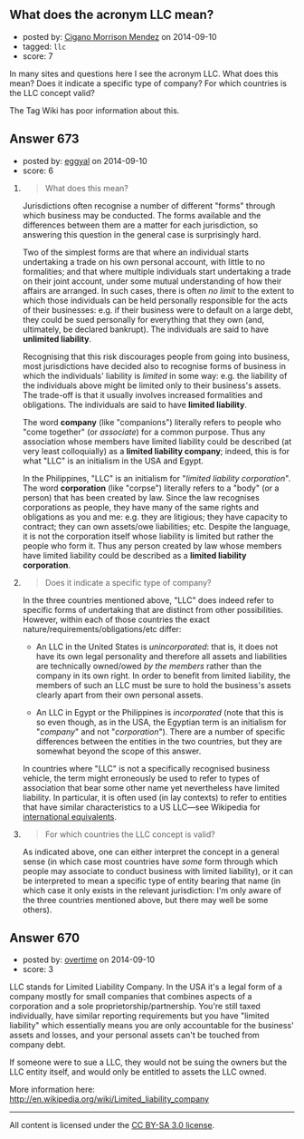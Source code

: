 ## What does the acronym LLC mean?

- posted by: [Cigano Morrison Mendez](https://stackexchange.com/users/1381366/cigano-morrison-mendez) on 2014-09-10
- tagged: `llc`
- score: 7

In many sites and questions here I see the acronym LLC. What does this mean? Does it indicate a specific type of company? For which countries is the LLC concept valid?

The Tag Wiki has poor information about this.


## Answer 673

- posted by: [eggyal](https://stackexchange.com/users/310184/eggyal) on 2014-09-10
- score: 6

1. > What does this mean?

    Jurisdictions often recognise a number of different "forms" through which business may be conducted.  The forms available and the differences between them are a matter for each jurisdiction, so answering this question in the general case is surprisingly hard.

    Two of the simplest forms are that where an individual starts undertaking a trade on his own personal account, with little to no formalities; and that where multiple individuals start undertaking a trade on their joint account, under some mutual understanding of how their affairs are arranged.  In such cases, there is often *no limit* to the extent to which those individuals can be held personally responsible for the acts of their businesses: e.g. if their business were to default on a large debt, they could be sued personally for everything that they own (and, ultimately, be declared bankrupt).  The individuals are said to have **unlimited liability**.

    Recognising that this risk discourages people from going into business, most jurisdictions have decided also to recognise forms of business in which the individuals' liability is *limited* in some way: e.g. the liability of the individuals above might be limited only to their business's assets.  The trade-off is that it usually involves increased formalities and obligations.  The individuals are said to have **limited liability**.

    The word **company** (like "companions") literally refers to people who "come together" (or *associate*) for a common purpose.  Thus any association whose members have limited liability could be described (at very least colloquially) as a **limited liability company**; indeed, this is for what "LLC" is an initialism in the USA and Egypt.

    In the Philippines, "LLC" is an initialism for "*limited liability corporation*".  The word **corporation** (like "corpse") literally refers to a "body" (or a person) that has been created by law.  Since the law recognises corporations as people, they have many of the same rights and obligations as you and me: e.g. they are litigious; they have capacity to contract; they can own assets/owe liabilities; etc.  Despite the language, it is not the corporation itself whose liability is limited but rather the people who form it.  Thus any person created by law whose members have limited liability could be described as a **limited liability corporation**.

2. >  Does it indicate a specific type of company?

    In the three countries mentioned above, "LLC" does indeed refer to specific forms of undertaking that are distinct from other possibilities.  However, within each of those countries the exact nature/requirements/obligations/etc differ:

    * An LLC in the United States is *unincorporated*: that is, it does not have its own legal personality and therefore all assets and liabilities are technically owned/owed *by the members* rather than the company in its own right.  In order to benefit from limited liability, the members of such an LLC must be sure to hold the business's assets clearly apart from their own personal assets.

    * An LLC in Egypt or the Philippines is *incorporated* (note that this is so even though, as in the USA, the Egyptian term is an initialism for "*company*" and not "*corporation*").  There are a number of specific differences between the entities in the two countries, but they are somewhat beyond the scope of this answer.

    In countries where "LLC" is not a specifically recognised business vehicle, the term might erroneously be used to refer to types of association that bear some other name yet nevertheless have limited liability.  In particular, it is often used (in lay contexts) to refer to entities that have similar characteristics to a US LLC&mdash;see Wikipedia for [international equivalents](http://en.wikipedia.org/wiki/Limited_liability_company#International_equivalents).

3. > For which countries the LLC concept is valid?

    As indicated above, one can either interpret the concept in a general sense (in which case most countries have *some* form through which people may associate to conduct business with limited liability), or it can be interpreted to mean a specific type of entity bearing that name (in which case it only exists in the relevant jurisdiction: I'm only aware of the three countries mentioned above, but there may well be some others).


## Answer 670

- posted by: [overtime](https://stackexchange.com/users/3515066/overtime) on 2014-09-10
- score: 3

LLC stands for Limited Liability Company.  In the USA it's a legal form of a company mostly for small companies that combines aspects of a corporation and a sole proprietorship/partnership.  You're still taxed individually, have similar reporting requirements but you have "limited liability" which essentially means you are only accountable for the business' assets and losses, and your personal assets can't be touched from company debt.  

If someone were to sue a LLC, they would not be suing the owners but the LLC entity itself, and would only be entitled to assets the LLC owned.

More information here: http://en.wikipedia.org/wiki/Limited_liability_company



---

All content is licensed under the [CC BY-SA 3.0 license](https://creativecommons.org/licenses/by-sa/3.0/).
